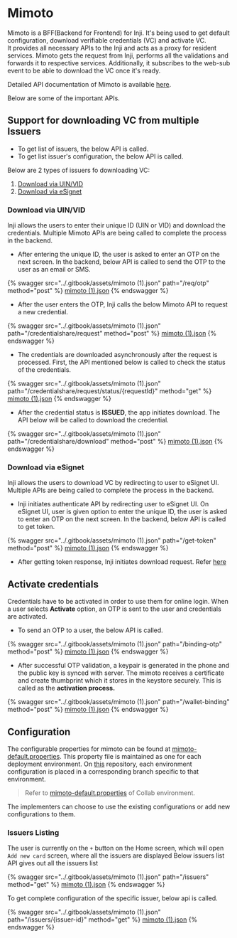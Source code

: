 # Mimoto

Mimoto is a BFF(Backend for Frontend) for Inji. It's being used to get default configuration, download verifiable credentials (VC) and activate VC.\
It provides all necessary APIs to the Inji and acts as a proxy for resident services. Mimoto gets the request from Inji, performs all the validations and forwards it to respective services. Additionally, it subscribes to the web-sub event to be able to download the VC once it's ready.

Detailed API documentation of Mimoto is available [here](https://mosip.stoplight.io/docs/mimoto).

Below are some of the important APIs.

## Support for downloading VC from multiple Issuers

* To get list of issuers, the below API is called.
* To get list issuer's configuration, the below API is called.

Below are 2 types of issuers fo downloading VC:

1. [Download via UIN/VID](mimoto.md#download-via-uinvid)
2. [Download via eSignet](mimoto.md#download-via-esignet)

### Download via UIN/VID

Inji allows the users to enter their unique ID (UIN or VID) and download the credentials. Multiple Mimoto APIs are being called to complete the process in the backend.

* After entering the unique ID, the user is asked to enter an OTP on the next screen. In the backend, below API is called to send the OTP to the user as an email or SMS.

{% swagger src="../.gitbook/assets/mimoto (1).json" path="/req/otp" method="post" %}
[mimoto (1).json](<../.gitbook/assets/mimoto (1).json>)
{% endswagger %}

* After the user enters the OTP, Inji calls the below Mimoto API to request a new credential.

{% swagger src="../.gitbook/assets/mimoto (1).json" path="/credentialshare/request" method="post" %}
[mimoto (1).json](<../.gitbook/assets/mimoto (1).json>)
{% endswagger %}

* The credentials are downloaded asynchronously after the request is processed. First, the API mentioned below is called to check the status of the credentials.

{% swagger src="../.gitbook/assets/mimoto (1).json" path="/credentialshare/request/status/{requestId}" method="get" %}
[mimoto (1).json](<../.gitbook/assets/mimoto (1).json>)
{% endswagger %}

* After the credential status is **ISSUED**, the app initiates download. The API below will be called to download the credential.

{% swagger src="../.gitbook/assets/mimoto (1).json" path="/credentialshare/download" method="post" %}
[mimoto (1).json](<../.gitbook/assets/mimoto (1).json>)
{% endswagger %}

### Download via eSignet

Inji allows the users to download VC by redirecting to user to eSignet UI. Multiple APIs are being called to complete the process in the backend.

* Inji initiates authenticate API by redirecting user to eSignet UI. On eSignet UI, user is given option to enter the unique ID, the user is asked to enter an OTP on the next screen. In the backend, below API is called to get token.

{% swagger src="../.gitbook/assets/mimoto (1).json" path="/get-token" method="post" %}
[mimoto (1).json](<../.gitbook/assets/mimoto (1).json>)
{% endswagger %}

* After getting token response, Inji initiates download request. Refer [here](esignet.md#download-vc)

## Activate credentials

Credentials have to be activated in order to use them for online login. When a user selects **Activate** option, an OTP is sent to the user and credentials are activated.

* To send an OTP to a user, the below API is called.

{% swagger src="../.gitbook/assets/mimoto (1).json" path="/binding-otp" method="post" %}
[mimoto (1).json](<../.gitbook/assets/mimoto (1).json>)
{% endswagger %}

* After successful OTP validation, a keypair is generated in the phone and the public key is synced with server. The mimoto receives a certificate and create thumbprint which it stores in the keystore securely. This is called as the **activation process.**

{% swagger src="../.gitbook/assets/mimoto (1).json" path="/wallet-binding" method="post" %}
[mimoto (1).json](<../.gitbook/assets/mimoto (1).json>)
{% endswagger %}

## Configuration

The configurable properties for mimoto can be found at [mimoto-default.properties](https://github.com/mosip/mosip-config/blob/collab/mimoto-default.properties). This property file is maintained as one for each deployment environment. On [this](https://github.com/mosip/mosip-config) repository, each environment configuration is placed in a corresponding branch specific to that environment.

> Refer to [mimoto-default.properties](https://github.com/mosip/mosip-config/blob/collab/mimoto-default.properties) of Collab environment.

The implementers can choose to use the existing configurations or add new configurations to them.

### Issuers Listing

The user is currently on the `+` button on the Home screen, which will open `Add new card` screen, where all the issuers are displayed Below issuers list API gives out all the issuers list

{% swagger src="../.gitbook/assets/mimoto (1).json" path="/issuers" method="get" %}
[mimoto (1).json](<../.gitbook/assets/mimoto (1).json>)
{% endswagger %}

To get complete configuration of the specific issuer, below api is called.

{% swagger src="../.gitbook/assets/mimoto (1).json" path="/issuers/{issuer-id}" method="get" %}
[mimoto (1).json](<../.gitbook/assets/mimoto (1).json>)
{% endswagger %}
